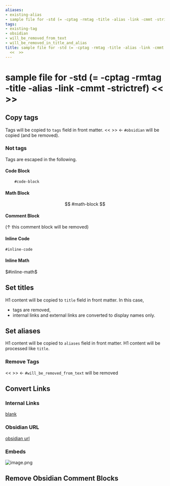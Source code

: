 ```yaml
---
aliases:
- existing-alias
- sample file for -std (= -cptag -rmtag -title -alias -link -cmmt -strictref) <<  >>
tags:
- existing-tag
- obsidian
- will_be_removed_from_text
- will_be_removed_in_title_and_alias
title: sample file for -std (= -cptag -rmtag -title -alias -link -cmmt -strictref)
  <<  >>
---
```

# sample file for -std (= -cptag -rmtag -title -alias -link -cmmt -strictref) <<  >>

## Copy tags
Tags will be copied to `tags` field in front matter.
<<  >> <- `#obsidian` will be copied (and be removed).

### Not tags
Tags are escaped in the following.

#### Code Block
```
	#code-block
```

#### Math Block
$$
	#math-block
$$

#### Comment Block

(↑ this comment block will be removed)

#### Inline Code
`#inline-code`

#### Inline Math
$#inline-math$


## Set titles
H1 content will be copied to `title` field in front matter.
In this case,
- tags are removed,
- internal links and external links are converted to display names only.

## Set aliases
H1 content will be copied to `aliases` field in front matter.
H1 content will be processed like `title`.

### Remove Tags
<<  >> <- `#will_be_removed_from_text` will be removed

## Convert Links
### Internal Links
[blank](blank.md)

### Obsidian URL
[obsidian url](blank.md)

### Embeds
![image.png](image.png)

## Remove Obsidian Comment Blocks

